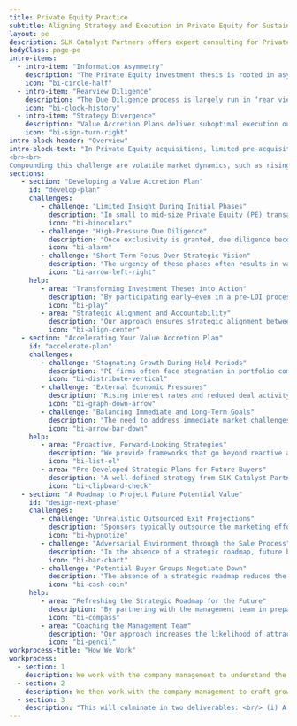 ```yaml
---
title: Private Equity Practice
subtitle: Aligning Strategy and Execution in Private Equity for Sustained Value Creation
layout: pe
description: SLK Catalyst Partners offers expert consulting for Private Equity firms and portfolio companies. Our 32 specialized toolkits drive innovation, efficiency, and growth. Maximize your PE investments with our strategic solutions.
bodyClass: page-pe
intro-items:
  - intro-item: "Information Asymmetry"
    description: "The Private Equity investment thesis is rooted in asymmetrical information and relationship."
    icon: "bi-circle-half"
  - intro-item: "Rearview Diligence"
    description: "The Due Diligence process is largely run in ‘rear view’ mirror to maximize value at transaction close versus hold period."
    icon: "bi-clock-history"
  - intro-item: "Strategy Divergence"
    description: "Value Accretion Plans deliver suboptimal execution outcomes because of divergence between in-flight strategy and investment thesis."
    icon: "bi-sign-turn-right"
intro-block-header: "Overview"
intro-block-text: "In Private Equity acquisitions, limited pre-acquisition access to company data and personnel often renders even the most carefully crafted investment theses a theoretical exercise. Post-LOI, the fast-paced due diligence process forces PE teams to focus on immediate value maximization, <strong>sidelining strategic alignment and leading to suboptimal value creation plans. </strong>
<br><br>
Compounding this challenge are volatile market dynamics, such as rising interest rates and fluctuating deal activity, which pressure traditional value levers and force constant strategy recalibration. <strong>This reactive approach undermines the PE firm’s ability to balance short-term pressures with long-term objectives, jeopardizing anticipated returns and overall value creation.</strong>"    
sections:
   - section: "Developing a Value Accretion Plan"
     id: "develop-plan"
     challenges:
        - challenge: "Limited Insight During Initial Phases"
          description: "In small to mid-size Private Equity (PE) transactions, firms often start with competitive bidding processes that rely on limited company data, leading to speculative strategies during the Indication of Interest (IOI) and Letter of Intent (LOI) stages."
          icon: "bi-binoculars"
        - challenge: "High-Pressure Due Diligence"
          description: "Once exclusivity is granted, due diligence becomes fast-paced, focusing on validating valuations and finalizing transaction structures, which may result in alignment issues between the existing company strategy and the new PE ownership’s goals."
          icon: "bi-alarm"
        - challenge: "Short-Term Focus Over Strategic Vision"
          description: "The urgency of these phases often results in value creation plans that prioritize immediate, tactical adjustments over long-term strategic initiatives, potentially creating obstacles for sustained growth."
          icon: "bi-arrow-left-right"
     help:
        - area: "Transforming Investment Theses into Action"
          description: "By participating early—even in a pre-LOI process—SLK Catalyst Partners can work to turn speculative investment theses into actionable, strategic plans that align with the company’s unique context."
          icon: "bi-play"
        - area: "Strategic Alignment and Accountability"
          description: "Our approach ensures strategic alignment between the company’s demand and supply sides, with clear growth and profit trajectories to mitigate risks and enhance attractiveness for future exits."
          icon: "bi-align-center"
   - section: "Accelerating Your Value Accretion Plan"
     id: "accelerate-plan"
     challenges:
        - challenge: "Stagnating Growth During Hold Periods"
          description: "PE firms often face stagnation in portfolio companies due to market saturation, operational inefficiencies, and competitive pressures, threatening value accretion targets."
          icon: "bi-distribute-vertical"
        - challenge: "External Economic Pressures"
          description: "Rising interest rates and reduced deal activity create additional challenges, increasing capital costs and limiting growth opportunities through strategic acquisitions or divestitures."
          icon: "bi-graph-down-arrow"
        - challenge: "Balancing Immediate and Long-Term Goals"
          description: "The need to address immediate market challenges while staying true to the long-term investment thesis creates a precarious balance, with the risk of falling short on value accretion targets."
          icon: "bi-arrow-bar-down"
     help:
        - area: "Proactive, Forward-Looking Strategies"
          description: "We provide frameworks that go beyond reactive adjustments, offering strategic, long-term solutions to help PE firms and their portfolio companies thrive despite market volatility. Our expertise spans innovation, efficiency, and technology integration, ensuring value accretion plans are robust and aligned with both market demands and internal capabilities."
          icon: "bi-list-ol"          
        - area: "Pre-Developed Strategic Plans for Future Buyers"
          description: "A well-defined strategy from SLK Catalyst Partners can make portfolio companies more attractive to future buyers by reducing the need for strategic rework, thus simplifying the sale process and enhancing value accretion."
          icon: "bi-clipboard-check"
   - section: "A Roadmap to Project Future Potential Value"
     id: "design-next-phase"
     challenges:
        - challenge: "Unrealistic Outsourced Exit Projections"
          description: "Sponsors typically outsource the marketing effort to investment bankers, who focus on boilerplate marketing material with minimal input from the management team on current business."
          icon: "bi-hypnotize"
        - challenge: "Adversarial Environment through the Sale Process"
          description: "In the absence of a strategic roadmap, future business projections are perceived as conforming to hockey-stick growth patterns, which makes potential buyer groups question the management team’s credibility."
          icon: "bi-bar-chart"
        - challenge: "Potential Buyer Groups Negotiate Down"
          description: "The absence of a strategic roadmap reduces the probability of multiple prospects bidding for the business. The buyer group has an upper hand, and the seller group almost always gets negotiated down or has to provide concessions."
          icon: "bi-cash-coin"
     help:
        - area: "Refreshing the Strategic Roadmap for the Future"
          description: "By partnering with the management team in preparing the sale process, SLK Catalyst Partners can help craft ready-for-action strategic plans that differentiate the company in a crowded seller’s market."
          icon: "bi-compass"
        - area: "Coaching the Management Team"
          description: "Our approach increases the likelihood of attracting higher bids and also ensures that the management team is fully engaged throughout the sale process."
          icon: "bi-pencil"
workprocess-title: "How We Work"
workprocess:
  - section: 1
    description: We work with the company management to understand the story line for the hold cycle. 
  - section: 2
    description: We then work with the company management to craft growth scenarios drawing from a rich portfolio of intellectually rigorous and road-tested frameworks to develop strategic roadmaps pertaining to some combination of innovation and growth strategy, efficiency enhancement, technology strategy, market-based strategy, and overall business strategy. 
  - section: 3
    description: "This will culminate in two deliverables: <br/> (i) A tangible strategy roadmap, comprising a set of coordinated and clearly defined initiatives on the cost and demand sides, with recommended execution plans and timelines <br/> (ii) A communication package that enhances company management’s ability to credibly present to potential buyer groups."
---
```

